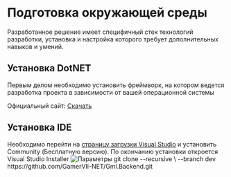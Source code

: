 # Подготовка окружающей среды

Разработанное решение имеет специфичный стек технологий разработки, 
установка и настройка которого требует дополнительных навыков и умений. 

## Установка DotNET
    
Первым делом необходимо установить фреймворк, на котором ведется разработка проекта в зависимости от вашей операционной системы
    
Официальный сайт: [Скачать](https://dotnet.microsoft.com/en-us/download/dotnet/8.0)

## Установка IDE
   <tabs>
        <tab title="Visual Studio (Бесплатно)">
            Необходимо перейти на <a href="https://visualstudio.microsoft.com/ru/downloads/">страницу загрузки Visual Studio</a> 
            и установить Community (Бесплатную версию). По окончанию установки откроется Visual Studio Installer            
            <img src="visual-studio-parameters.png" alt="Параметры"/>
        </tab>
        <tab title="JetBrains Rider (Платно)">
          <code-block lang="bash">
                git clone --recursive \
                          --branch dev https://github.com/GamerVII-NET/Gml.Backend.git
          </code-block>
        </tab>
    </tabs>